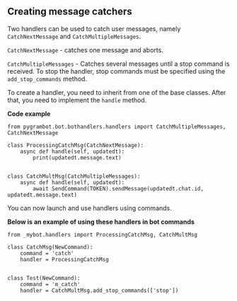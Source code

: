 ## Creating message catchers

Two handlers can be used to catch user messages, namely ```CatchNextMessage``` and ```CatchMultipleMessages```.

```CatchNextMessage``` - catches one message and aborts.

```CatchMultipleMessages``` - Catches several messages until a stop command is received. 
To stop the handler, stop commands must be specified using the ```add_stop_commands``` method.

To create a handler, you need to inherit from one of the base classes. After that, you need to implement the ```handle``` method.

**Code example**
```
from pygrambot.bot.bothandlers.handlers import CatchMultipleMessages, CatchNextMessage

class ProcessingCatchMsg(CatchNextMessage):
    async def handle(self, updatedt):
        print(updatedt.message.text)


class CatchMultMsg(CatchMultipleMessages):
    async def handle(self, updatedt):
        await SendCommand(TOKEN).sendMessage(updatedt.chat.id, updatedt.message.text)
```
You can now launch and use handlers using commands.

**Below is an example of using these handlers in bot commands**
```
from _mybot.handlers import ProcessingCatchMsg, CatchMultMsg

class CatchMsg(NewCommand):
    command = 'catch'
    handler = ProcessingCatchMsg


class Test(NewCommand):
    command = 'm_catch'
    handler = CatchMultMsg.add_stop_commands(['stop'])
```